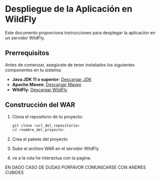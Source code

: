 # Despliegue de la Aplicación en WildFly

Este documento proporciona instrucciones para desplegar la aplicación en un servidor WildFly.

## Prerrequisitos

Antes de comenzar, asegúrate de tener instalados los siguientes componentes en tu sistema:

- **Java JDK 11 o superior**: [Descargar JDK](https://www.oracle.com/java/technologies/javase-jdk11-downloads.html)
- **Apache Maven**: [Descargar Maven](https://maven.apache.org/download.cgi)
- **WildFly**: [Descargar WildFly](https://wildfly.org/downloads/)

## Construcción del WAR

1. Clona el repositorio de tu proyecto:

   ```bash
   git clone <url_del_repositorio>
   cd <nombre_del_proyecto>

2. Crea el pakete del proyecto

3. Sube el archivo WAR en el servidor WildFly

4. ve a la ruta he interactua con la pagina.

EN DADO CASO DE DUDAS PORFAVOR COMUNICARSE CON ANDRES CUBIDES
